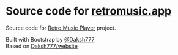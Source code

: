 # Source code for [retromusic.app](https://retromusic.app)

Source code for [Retro Music Player](https://github.com/RetroMusicPlayer/RetroMusicPlayer) project.

Built with Bootstrap by [@Daksh777](https://github.com/Daksh777) <br>
Based on [Daksh777/website](https://github.com/Daksh777/website)
